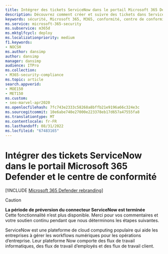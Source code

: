 ```yaml
---
title: Intégrer des tickets ServiceNow dans le portail Microsoft 365 Defender et le centre de conformité
description: Découvrez comment créer et suivre des tickets dans ServiceNow à partir du portail Microsoft 365 Defender et du centre de conformité.
keywords: sécurité, Microsoft 365, M365, conformité, centre de conformité, centre de sécurité, ServiceNow, tickets, tâches, SNOW, connexion
ms.service: microsoft-365-security
ms.subservice: m365d
ms.mktglfcycl: deploy
ms.localizationpriority: medium
f1.keywords:
- NOCSH
ms.author: dansimp
author: dansimp
manager: dansimp
audience: ITPro
ms.collection:
- M365-security-compliance
ms.topic: article
search.appverid:
- MOE150
- MET150
ms.custom:
- seo-marvel-apr2020
ms.openlocfilehash: 7fc743e2333c58268a8bffb21e9196a66c324e3c
ms.sourcegitcommit: 10e6abe740e27000e223378eb17d657a47555fa8
ms.translationtype: MT
ms.contentlocale: fr-FR
ms.lasthandoff: 08/31/2022
ms.locfileid: "67483165"
---
```

# <a name="integrate-servicenow-tickets-into-the-microsoft-365-defender-portal-and-compliance-center"></a>Intégrer des tickets ServiceNow dans le portail Microsoft 365 Defender et le centre de conformité

[!INCLUDE [Microsoft 365 Defender rebranding](../includes/microsoft-defender.md)]

>[!CAUTION]
>**La période de préversion du connecteur ServiceNow est terminée**<br>
>Cette fonctionnalité n’est plus disponible. Merci pour vos commentaires et votre soutien continu pendant que nous déterminons les étapes suivantes.

ServiceNow est une plateforme de cloud computing populaire qui aide les entreprises à gérer les workflows numériques pour les opérations d’entreprise. Leur plateforme Now comporte des flux de travail informatiques, des flux de travail d’employés et des flux de travail client.
